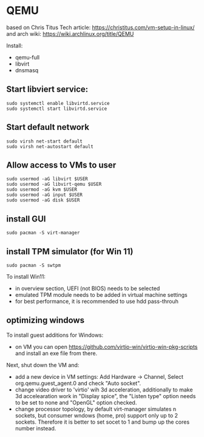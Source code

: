 # QEMU

based on Chris Titus Tech article: https://christitus.com/vm-setup-in-linux/ and arch wiki: https://wiki.archlinux.org/title/QEMU 

Install: 
 - qemu-full
 - libvirt
 - dnsmasq

## Start libviert service:

```
sudo systemctl enable libvirtd.service
sudo systemctl start libvirtd.service
```


## Start default network

```
sudo virsh net-start default
sudo virsh net-autostart default
```

## Allow access to VMs to user

```
sudo usermod -aG libvirt $USER
sudo usermod -aG libvirt-qemu $USER
sudo usermod -aG kvm $USER
sudo usermod -aG input $USER
sudo usermod -aG disk $USER
```

## install GUI

```
sudo pacman -S virt-manager 
```

## install TPM simulator (for Win 11)

```
sudo pacman -S swtpm
```

To install Win11:
- in overview section, UEFI (not BIOS) needs to be selected
- emulated TPM module needs to be added in virtual machine settings
- for best performance, it is recommended to use hdd pass-throuh

## optimizing windows 

To install guest additions for Windows:
- on VM you can open https://github.com/virtio-win/virtio-win-pkg-scripts and install an exe file from there.

Next, shut down the VM and:
 - add a new device in VM settings: Add Hardware -> Channel, Select org.qemu.guest_agent.0 and check "Auto socket".
 - change video driver to 'virtio' wih 3d acceleration, additionally to make 3d accelearation work in "Display spice", the "Listen type" option needs to be set to none and "OpenGL" option checked.
 - change processor topology, by default virt-manager simulates n sockets, but consumer wndows (home, pro) support only up to 2 sockets. Therefore it is better to set socet to 1 and bump up the cores number instead.


